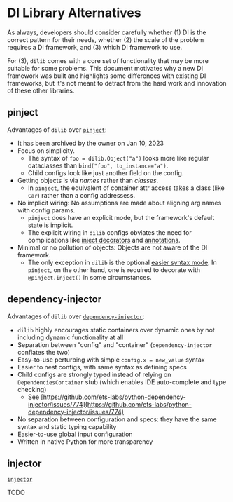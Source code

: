 # DI Library Alternatives

As always, developers should consider carefully whether (1) DI is the
correct pattern for their needs, whether (2) the scale of the problem
requires a DI framework, and (3) which DI framework to use.

For (3), `dilib` comes with a core set of functionality that may be more
suitable for some problems. This document motivates why a new DI framework
was built and highlights some differences with existing DI frameworks,
but it's not meant to detract from the hard work and innovation of these
other libraries.

## pinject

Advantages of `dilib` over [`pinject`](https://github.com/google/pinject):

- It has been archived by the owner on Jan 10, 2023
- Focus on simplicity.
  - The syntax of `foo = dilib.Object("a")` looks more like
  regular dataclasses than `bind("foo", to_instance="a")`.
  - Child configs look like just another field on the config.
- Getting objects is via *names* rather than *classes*.
  - In `pinject`, the equivalent of container attr access
    takes a class (like `Car`) rather than a config addressess.
- No implicit wiring: No assumptions are made about aligning
arg names with config params.
  - `pinject` does have an explicit mode,
    but the framework's default state is implicit.
  - The explicit wiring in `dilib` configs obviates the need
  for complications like [inject decorators](https://github.com/google/pinject#safety)
  and [annotations](https://github.com/google/pinject#annotations).
- Minimal or no pollution of objects: Objects are not aware of
the DI framework.
  - The only exception in `dilib` is the optional [easier syntax mode](https://ansatzcapital.github.io/dilib/latest/patterns.html#easier-syntax).
  In `pinject`, on the other hand, one is required to
  decorate with `@pinject.inject()` in some circumstances.

## dependency-injector

Advantages of `dilib` over [`dependency-injector`](https://github.com/ets-labs/python-dependency-injector):

- `dilib` highly encourages static containers over dynamic ones
by not including dynamic functionality at all
- Separation between "config" and "container"
(`dependency-injector` conflates the two)
- Easy-to-use perturbing with simple `config.x = new_value` syntax
- Easier to nest configs, with same syntax as defining specs
- Child configs are strongly typed instead of relying on
`DependenciesContainer` stub
(which enables IDE auto-complete and type checking)
  - See [https://github.com/ets-labs/python-dependency-injector/issues/774](https://github.com/ets-labs/python-dependency-injector/issues/774)
- No separation between configuration and specs: they have the same
syntax and static typing capability
- Easier-to-use global input configuration
- Written in native Python for more transparency

## injector

[`injector`](https://github.com/python-injector/injector)

TODO

